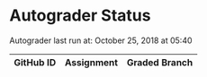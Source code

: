 # Autograder Status
Autograder last run at: October 25, 2018 at 05:40

| GitHub ID | Assignment | Graded Branch |
|-----------|------------|---------------|
